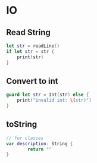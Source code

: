 # IO

## Read String

```Swift
let str = readLine()
if let str = str {
    print(str)
}
```

## Convert to int

```Swift
guard let str = Int(str) else {
    print("invalid int: \(str)")
}
```

## toString

```Swift
// for classes
var description: String {
        return ""
}
```

